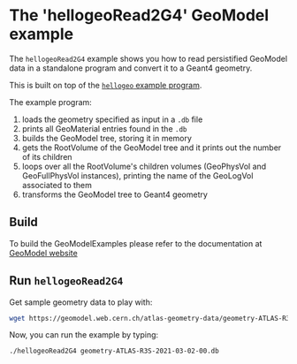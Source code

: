 
# The 'hellogeoRead2G4' GeoModel example

The `hellogeoRead2G4` example shows you how to read persistified GeoModel data in a standalone program and convert it to a Geant4 geometry.

This is built on top of the [`hellogeo` example program](https://gitlab.cern.ch/GeoModelDev/GeoModelExamples/helloGeo).

The example program:

 1. loads the geometry specified as input in a `.db` file
 2. prints all GeoMaterial entries found in the `.db`
 3. builds the GeoModel tree, storing it in memory
 4. gets the RootVolume of the GeoModel tree and it prints out the number of its children
 5. loops over all the RootVolume's children volumes (GeoPhysVol and GeoFullPhysVol instances), printing the name of the GeoLogVol associated to them
 6. transforms the GeoModel tree to Geant4 geometry


## Build

To build the GeoModelExamples please refer to the documentation at [GeoModel website](https://geomodel.web.cern.ch/home/)



## Run `hellogeoRead2G4`

Get sample geometry data to play with:

```bash
wget https://geomodel.web.cern.ch/atlas-geometry-data/geometry-ATLAS-R3S-2021-03-02-00.db 
```
Now, you can run the example by typing:

```bash
./hellogeoRead2G4 geometry-ATLAS-R3S-2021-03-02-00.db
```
